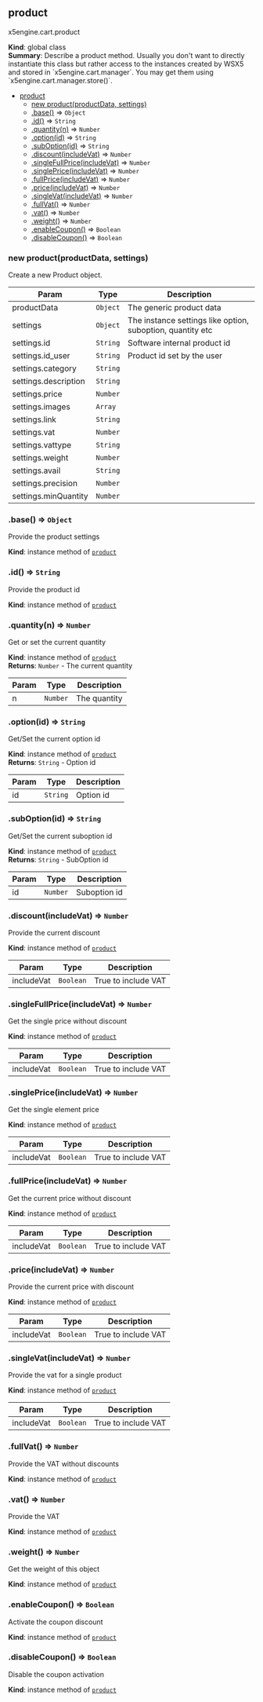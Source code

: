 <a name="product"></a>
## product
x5engine.cart.product

**Kind**: global class  
**Summary**: Describe a product method. Usually you don&#x27;t want to directly instantiate this class but rather access to the instances created by WSX5 and stored in &#x60;x5engine.cart.manager&#x60;.
You may get them using &#x60;x5engine.cart.manager.store()&#x60;.  

* [product](#product)
  * [new product(productData, settings)](#new_product_new)
  * [.base()](#product#base) ⇒ <code>Object</code>
  * [.id()](#product#id) ⇒ <code>String</code>
  * [.quantity(n)](#product#quantity) ⇒ <code>Number</code>
  * [.option(id)](#product#option) ⇒ <code>String</code>
  * [.subOption(id)](#product#subOption) ⇒ <code>String</code>
  * [.discount(includeVat)](#product#discount) ⇒ <code>Number</code>
  * [.singleFullPrice(includeVat)](#product#singleFullPrice) ⇒ <code>Number</code>
  * [.singlePrice(includeVat)](#product#singlePrice) ⇒ <code>Number</code>
  * [.fullPrice(includeVat)](#product#fullPrice) ⇒ <code>Number</code>
  * [.price(includeVat)](#product#price) ⇒ <code>Number</code>
  * [.singleVat(includeVat)](#product#singleVat) ⇒ <code>Number</code>
  * [.fullVat()](#product#fullVat) ⇒ <code>Number</code>
  * [.vat()](#product#vat) ⇒ <code>Number</code>
  * [.weight()](#product#weight) ⇒ <code>Number</code>
  * [.enableCoupon()](#product#enableCoupon) ⇒ <code>Boolean</code>
  * [.disableCoupon()](#product#disableCoupon) ⇒ <code>Boolean</code>

<a name="new_product_new"></a>
### new product(productData, settings)
Create a new Product object.


| Param | Type | Description |
| --- | --- | --- |
| productData | <code>Object</code> | The generic product data |
| settings | <code>Object</code> | The instance settings like option, suboption, quantity etc |
| settings.id | <code>String</code> | Software internal product id |
| settings.id_user | <code>String</code> | Product id set by the user |
| settings.category | <code>String</code> |  |
| settings.description | <code>String</code> |  |
| settings.price | <code>Number</code> |  |
| settings.images | <code>Array</code> |  |
| settings.link | <code>String</code> |  |
| settings.vat | <code>Number</code> |  |
| settings.vattype | <code>String</code> |  |
| settings.weight | <code>Number</code> |  |
| settings.avail | <code>String</code> |  |
| settings.precision | <code>Number</code> |  |
| settings.minQuantity | <code>Number</code> |  |

<a name="product#base"></a>
### .base() ⇒ <code>Object</code>
Provide the product settings

**Kind**: instance method of <code>[product](#product)</code>  
<a name="product#id"></a>
### .id() ⇒ <code>String</code>
Provide the product id

**Kind**: instance method of <code>[product](#product)</code>  
<a name="product#quantity"></a>
### .quantity(n) ⇒ <code>Number</code>
Get or set the current quantity

**Kind**: instance method of <code>[product](#product)</code>  
**Returns**: <code>Number</code> - The current quantity  

| Param | Type | Description |
| --- | --- | --- |
| n | <code>Number</code> | The quantity |

<a name="product#option"></a>
### .option(id) ⇒ <code>String</code>
Get/Set the current option id

**Kind**: instance method of <code>[product](#product)</code>  
**Returns**: <code>String</code> - Option id  

| Param | Type | Description |
| --- | --- | --- |
| id | <code>String</code> | Option id |

<a name="product#subOption"></a>
### .subOption(id) ⇒ <code>String</code>
Get/Set the current suboption id

**Kind**: instance method of <code>[product](#product)</code>  
**Returns**: <code>String</code> - SubOption id  

| Param | Type | Description |
| --- | --- | --- |
| id | <code>Number</code> | Suboption id |

<a name="product#discount"></a>
### .discount(includeVat) ⇒ <code>Number</code>
Provide the current discount

**Kind**: instance method of <code>[product](#product)</code>  

| Param | Type | Description |
| --- | --- | --- |
| includeVat | <code>Boolean</code> | True to include VAT |

<a name="product#singleFullPrice"></a>
### .singleFullPrice(includeVat) ⇒ <code>Number</code>
Get the single price without discount

**Kind**: instance method of <code>[product](#product)</code>  

| Param | Type | Description |
| --- | --- | --- |
| includeVat | <code>Boolean</code> | True to include VAT |

<a name="product#singlePrice"></a>
### .singlePrice(includeVat) ⇒ <code>Number</code>
Get the single element price

**Kind**: instance method of <code>[product](#product)</code>  

| Param | Type | Description |
| --- | --- | --- |
| includeVat | <code>Boolean</code> | True to include VAT |

<a name="product#fullPrice"></a>
### .fullPrice(includeVat) ⇒ <code>Number</code>
Get the current price without discount

**Kind**: instance method of <code>[product](#product)</code>  

| Param | Type | Description |
| --- | --- | --- |
| includeVat | <code>Boolean</code> | True to include VAT |

<a name="product#price"></a>
### .price(includeVat) ⇒ <code>Number</code>
Provide the current price with discount

**Kind**: instance method of <code>[product](#product)</code>  

| Param | Type | Description |
| --- | --- | --- |
| includeVat | <code>Boolean</code> | True to include VAT |

<a name="product#singleVat"></a>
### .singleVat(includeVat) ⇒ <code>Number</code>
Provide the vat for a single product

**Kind**: instance method of <code>[product](#product)</code>  

| Param | Type | Description |
| --- | --- | --- |
| includeVat | <code>Boolean</code> | True to include VAT |

<a name="product#fullVat"></a>
### .fullVat() ⇒ <code>Number</code>
Provide the VAT without discounts

**Kind**: instance method of <code>[product](#product)</code>  
<a name="product#vat"></a>
### .vat() ⇒ <code>Number</code>
Provide the VAT

**Kind**: instance method of <code>[product](#product)</code>  
<a name="product#weight"></a>
### .weight() ⇒ <code>Number</code>
Get the weight of this object

**Kind**: instance method of <code>[product](#product)</code>  
<a name="product#enableCoupon"></a>
### .enableCoupon() ⇒ <code>Boolean</code>
Activate the coupon discount

**Kind**: instance method of <code>[product](#product)</code>  
<a name="product#disableCoupon"></a>
### .disableCoupon() ⇒ <code>Boolean</code>
Disable the coupon activation

**Kind**: instance method of <code>[product](#product)</code>  
